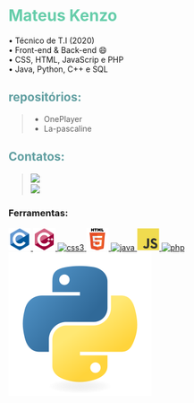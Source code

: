 # <h1><font color="#66CDAA">Mateus Kenzo</font></h1>

 • Técnico de T.I (2020) <br>
 • Front-end & Back-end 😄 <br>
 • CSS, HTML, JavaScrip e PHP <br>
 • Java, Python, C++ e SQL <br>

## <font color="#5F9EA0">repositórios:</font>
>- OnePlayer 
>- La-pascaline

## <font color="#5F9EA0">Contatos:</font>
> <div><a href="https://www.linkedin.com/in/mateus-kenzo-dos-santos" target="_blank"><img src="https://img.shields.io/badge/-LinkedIn-%230077B5?style=for-the-badge&logo=linkedin&logoColor=white" target="_blank"></a> <br>
> <a href = "mailto:mateuskenzo_santos@hotmail.com"><img src="https://img.shields.io/badge/-Email-%23333?style=for-the-badge&logo=Gmail&logoColor=white" target="_blank"></a></div>

<h3 align = "left"> Ferramentas: </h3>
<p align = "left"> 
 <a href="https://www.cprogramming.com/" target="_blank"> <img src = "https://raw.githubusercontent.com/devicons/devicon/master /icons/c/c-original.svg "alt =" c "width =" 40 "height =" 40 "/> 
 </a> 
 <a href =" https://www.w3schools.com/cpp/ " target = "_ blank"> 
<img src = "https://raw.githubusercontent.com/devicons/devicon/master/icons/cplusplus/cplusplus-original.svg" alt = "cplusplus" width = "40" height = " 40 "/> 
 </a> 
 <a href="https://www.w3schools.com/css/" target="_blank"> <img src =" https: //raw.githubusercontent.com / devicons / devicon / master / icons / css3 / css3-original-wordmark.svg "alt =" css3 "width =" 40 "height =" 40 "/> 
 </a> 
 <a href =" https: // www.w3.org/html/ "target =" _ blank "> <img src =" https://raw.githubusercontent.com/devicons/devicon/master/icons/html5/html5-original-wordmark.svg "alt = "html5" width = "40" height = "40" /> 
 </a> 
 <a href="https://www.java.com" target="_blank"> <img src = "https: // raw .githubusercontent.com / devicons / devicon / master / icons / java / java-original.svg "alt =" java "width =" 40 "height =" 40 "/> 
 </a> 
 <a href =" https: / /developer.mozilla.org / en-US / docs / Web / JavaScript "target =" _ blank "> <img src =" https://raw.githubusercontent.com/devicons/devicon/master/icons/javascript/javascript-original.svg "alt = "javascript" width = "40" height = "40" /> 
 </a> 
 <a href="https://www.php.net" target="_blank"> <img src = "https: // raw.githubusercontent.com/devicons/devicon/master/icons/php/php-original.svg "alt =" php "width =" 40 "height =" 40 "/> 
 </a> 
 <a href =" https: //www.python.org "target =" _ blank "> <img src =" https://raw.githubusercontent.com/devicons/devicon/master/icons/python/python-original.svg "alt =" python " largura = "40"altura = "40" /> </a> 
</p>

<!--
**KenzoSant/KenzoSant** is a ✨ _special_ ✨ repository because its `README.md` (this file) appears on your GitHub profile.

Here are some ideas to get you started:

- 🔭 I’m currently working on ...
- 🌱 I’m currently learning ...
- 👯 I’m looking to collaborate on ...
- 🤔 I’m looking for help with ...
- 💬 Ask me about ...
- 📫 How to reach me: ...
- 😄 Pronouns: ...
- ⚡ Fun fact: ...
-->
